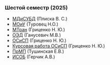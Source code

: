### Шестой семестр (2025)

- [МДиСУБД](https://github.com/JankLumin/BSUIR-Labs/tree/semester-6/MDSYBD) (Плиска В. С.)
- [МОиУ](https://github.com/JankLumin/BSUIR-Labs/tree/semester-6/MOiU) (Туровец Н.О.)
- [МТран](https://github.com/JankLumin/BSUIR-Labs/tree/semester-6/MTRAN) (Гриценко Н. Ю.)
- [ОЭД](https://github.com/JankLumin/BSUIR-Labs/tree/semester-6/OED) (Ганусевич М.В.)
- [ОСиСП](https://github.com/JankLumin/BSUIR-Labs/tree/semester-6/OSISP) (Гриценко Н. Ю.)
- [Курсовая работа ОСиСП](https://github.com/JankLumin/BSUIR-Labs/tree/semester-6/OSISP/Course_work) (Гриценко Н. Ю.)
- [ПрМП](https://github.com/JankLumin/BSUIR-Labs/tree/semester-6/PRMP) (Тушинская Е.В.)
- [ИСОБ](https://github.com/JankLumin/BSUIR-Labs/tree/semester-6/ISOB) (Герчик А.В.)
